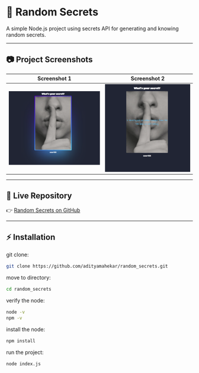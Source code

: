 # 🔑 Random Secrets

A simple Node.js project using secrets API for generating and knowing random secrets.

---

## 📷 Project Screenshots  

| Screenshot 1 | Screenshot 2 |
|--------------|--------------|
| ![Screenshot 1](rs1.png) | ![Screenshot 2](rs2.png) |

---

## 🚀 Live Repository  
👉 [Random Secrets on GitHub](https://github.com/adityamahekar/random_secrets.git)

---

## ⚡ Installation  

git clone:
```bash
git clone https://github.com/adityamahekar/random_secrets.git
```

move to directory:
```bash
cd random_secrets
```

verify the node:
```bash
node -v
npm -v
```
install the node:
```bash
npm install
```

run the project:
```bash
node index.js
```
